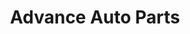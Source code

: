 ---
title: "Advance Auto Parts"
url: /hattiesburg/advance-auto-parts-hardy-street/
shop: car parts
---